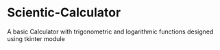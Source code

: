 # Scientic-Calculator
A basic Calculator with trigonometric and logarithmic functions designed using tkinter module

